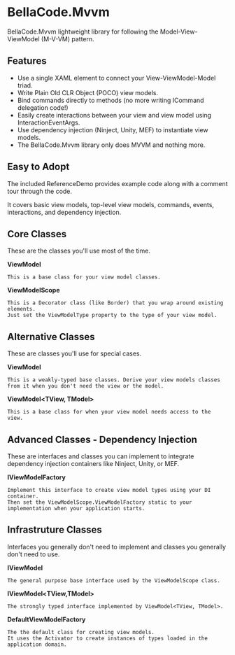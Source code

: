 BellaCode.Mvvm
====
BellaCode.Mvvm lightweight library for following the Model-View-ViewModel (M-V-VM) pattern.

Features
----

- Use a single XAML element to connect your View-ViewModel-Model triad.
- Write Plain Old CLR Object (POCO) view models.
- Bind commands directly to methods (no more writing ICommand delegation code!)
- Easily create interactions between your view and view model using InteractionEventArgs.
- Use dependency injection (Ninject, Unity, MEF) to instantiate view models.
- The BellaCode.Mvvm library only does MVVM and nothing more.

Easy to Adopt
----

The included ReferenceDemo provides example code along with a comment tour through the code.  

It covers basic view models, top-level view models, commands, events, interactions, and dependency injection.

Core Classes
----
These are the classes you'll use most of the time.

**ViewModel<TModel>**

    This is a base class for your view model classes.

**ViewModelScope**

    This is a Decorator class (like Border) that you wrap around existing elements.  
    Just set the ViewModelType property to the type of your view model.

Alternative Classes
----
These are classes you'll use for special cases.

**ViewModel**

    This is a weakly-typed base classes. Derive your view models classes from it when you don't need the view or the model.

**ViewModel<TView, TModel>**

    This is a base class for when your view model needs access to the view.

Advanced Classes - Dependency Injection
----
These are interfaces and classes you can implement to integrate dependency injection containers like Ninject, Unity, or MEF.

**IViewModelFactory**

    Implement this interface to create view model types using your DI container.  
    Then set the ViewModelScope.ViewModelFactory static to your implementation when your application starts.

Infrastruture Classes
----
Interfaces you generally don't need to implement and classes you generally don't need to use.

**IViewModel**

    The general purpose base interface used by the ViewModelScope class.

**IViewModel<TView,TModel>**

    The strongly typed interface implemented by ViewModel<TView, TModel>.

**DefaultViewModelFactory**

    The the default class for creating view models. 
    It uses the Activator to create instances of types loaded in the application domain.
